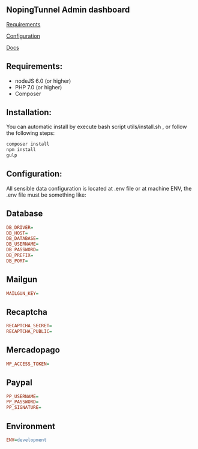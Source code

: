 ## NopingTunnel Admin dashboard

[Requirements](#requirements-link)

[Configuration](#config-link)

[Docs](docs/index.md)


<a name="requirements-link"></a>
## Requirements:
- nodeJS 6.0 (or higher)
- PHP 7.0 (or higher)
- Composer

## Installation:

You can automatic install by execute bash script utils/install.sh , or follow the following steps:

```bash
composer install
npm install
gulp
```
<a name="config-link"></a>
## Configuration:

All sensible data configuration is located at .env file or at machine ENV, the .env file must be something like:

## Database
```ini
DB_DRIVER=
DB_HOST=
DB_DATABASE=
DB_USERNAME=
DB_PASSWORD=
DB_PREFIX=
DB_PORT=
```

## Mailgun
```ini
MAILGUN_KEY=
```
## Recaptcha
```ini
RECAPTCHA_SECRET=
RECAPTCHA_PUBLIC=
```
## Mercadopago
```ini
MP_ACCESS_TOKEN=
```
## Paypal
```ini
PP_USERNAME=
PP_PASSWORD=
PP_SIGNATURE=
```
## Environment
```ini
ENV=development
```
